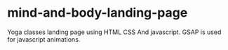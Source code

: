 # mind-and-body-landing-page
Yoga classes landing page using HTML CSS And javascript. GSAP is used for javascript animations.
